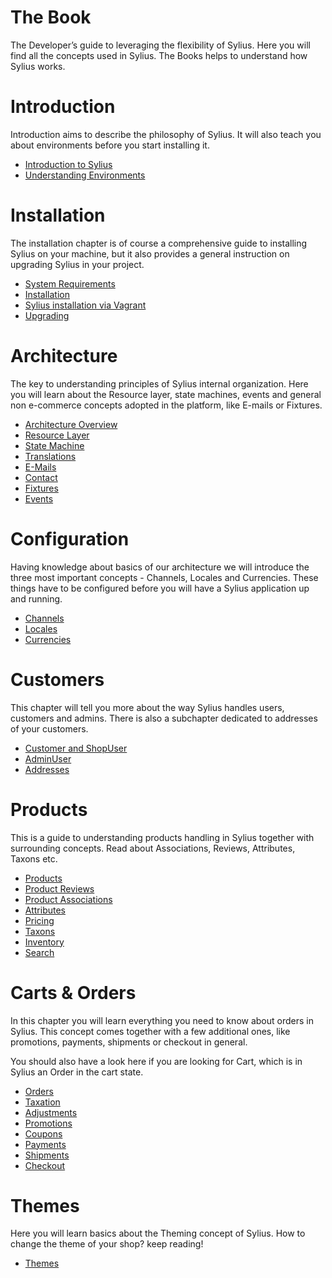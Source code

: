 # The Book
The Developer’s guide to leveraging the flexibility of Sylius. Here you will find all the concepts used in Sylius. The Books helps to understand how Sylius works.

# Introduction
Introduction aims to describe the philosophy of Sylius. It will also teach you about environments before you start installing it.

- [Introduction to Sylius](introduction/introduction.html)
- [Understanding Environments](introduction/environments.html)

# Installation
The installation chapter is of course a comprehensive guide to installing Sylius on your machine, but it also provides a general instruction on upgrading Sylius in your project.

- [System Requirements](installation/requirements.html)
- [Installation](installation/installation.html)
- [Sylius installation via Vagrant](installation/vagrant_installation.html)
- [Upgrading](installation/upgrading.html)

# Architecture
The key to understanding principles of Sylius internal organization. Here you will learn about the Resource layer, state machines, events and general non e-commerce concepts adopted in the platform, like E-mails or Fixtures.

- [Architecture Overview](architecture/architecture.html)
- [Resource Layer](architecture/resource_layer.html)
- [State Machine](architecture/state_machine.html)
- [Translations](architecture/translations.html)
- [E-Mails](architecture/emails.html)
- [Contact](architecture/contact.html)
- [Fixtures](architecture/fixtures.html)
- [Events](architecture/events.html)

# Configuration
Having knowledge about basics of our architecture we will introduce the three most important concepts - Channels, Locales and Currencies. These things have to be configured before you will have a Sylius application up and running.

- [Channels](configuration/channels.html)
- [Locales](configuration/locales.html)
- [Currencies](configuration/currencies.html)

# Customers
This chapter will tell you more about the way Sylius handles users, customers and admins. There is also a subchapter dedicated to addresses of your customers.

- [Customer and ShopUser](customers/customer_and_shopuser.html)
- [AdminUser](customers/admin_user.html)
- [Addresses](customers/addresses.html)

# Products
This is a guide to understanding products handling in Sylius together with surrounding concepts. Read about Associations, Reviews, Attributes, Taxons etc.

- [Products](products/products.html)
- [Product Reviews](products/reviews.html)
- [Product Associations](products/associations.html)
- [Attributes](products/attributes.html)
- [Pricing](products/pricing.html)
- [Taxons](products/taxons.html)
- [Inventory](products/inventory.html)
- [Search](products/search.html)

# Carts & Orders
In this chapter you will learn everything you need to know about orders in Sylius. This concept comes together with a few additional ones, like promotions, payments, shipments or checkout in general.

You should also have a look here if you are looking for Cart, which is in Sylius an Order in the cart state.

- [Orders](orders/orders.html)
- [Taxation](orders/taxation.html)
- [Adjustments](orders/adjusments.html)
- [Promotions](orders/promotions.html)
- [Coupons](orders/coupons.html)
- [Payments](orders/payments.html)
- [Shipments](orders/shipments.html)
- [Checkout](orders/checkout.html)

# Themes
Here you will learn basics about the Theming concept of Sylius. How to change the theme of your shop? keep reading!

- [Themes](themes/themes.html)